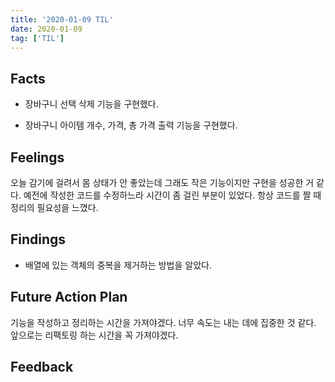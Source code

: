 ```yaml
---
title: '2020-01-09 TIL'
date: 2020-01-09
tag: ['TIL']
---
```


## Facts

- 장바구니 선택 삭제 기능을 구현했다.

- 장바구니 아이템 개수, 가격, 총 가격 출력 기능을 구현했다.

## Feelings

오늘 감기에 걸려서 몸 상태가 안 좋았는데 그래도 작은 기능이지만 구현을 성공한 거 같다. 예전에 작성한 코드를 수정하느라 시간이 좀 걸린 부분이 있었다. 항상 코드를 짤 때 정리의 필요성을 느꼈다.

## Findings

- 배열에 있는 객체의 중복을 제거하는 방법을 알았다.

## Future Action Plan

기능을 작성하고 정리하는 시간을 가져야겠다. 너무 속도는 내는 데에 집중한 것 같다. 앞으로는 리팩토링 하는 시간을 꼭 가져야겠다.

## Feedback
